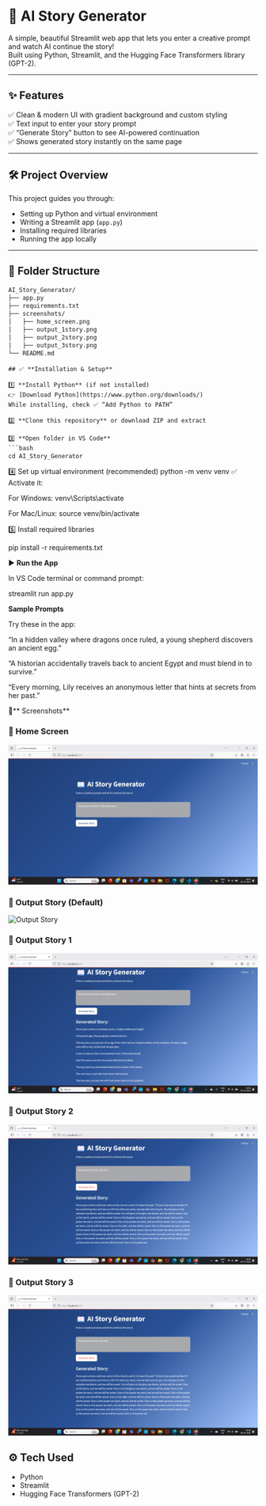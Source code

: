 # 📖 AI Story Generator

A simple, beautiful Streamlit web app that lets you enter a creative prompt and watch AI continue the story!  
Built using Python, Streamlit, and the Hugging Face Transformers library (GPT-2).

---

## ✨ **Features**
✅ Clean & modern UI with gradient background and custom styling  
✅ Text input to enter your story prompt  
✅ “Generate Story” button to see AI-powered continuation  
✅ Shows generated story instantly on the same page

---

## 🛠 Project Overview
This project guides you through:
- Setting up Python and virtual environment
- Writing a Streamlit app (`app.py`)
- Installing required libraries
- Running the app locally

---

## 📂 Folder Structure
```text
AI_Story_Generator/
├── app.py
├── requirements.txt
├── screenshots/
│   ├── home_screen.png
│   ├── output_1story.png
│   ├── output_2story.png
│   ├── output_3story.png
└── README.md

## ✅ **Installation & Setup**

1️⃣ **Install Python** (if not installed)  
👉 [Download Python](https://www.python.org/downloads/)  
While installing, check ✅ “Add Python to PATH”

2️⃣ **Clone this repository** or download ZIP and extract

3️⃣ **Open folder in VS Code**  
```bash
cd AI_Story_Generator
```
4️⃣ Set up virtual environment (recommended)
python -m venv venv
✅ Activate it:

For Windows:
venv\Scripts\activate

For Mac/Linux:
source venv/bin/activate

5️⃣ Install required libraries

pip install -r requirements.txt

▶ **Run the App**

In VS Code terminal or command prompt:

streamlit run app.py

**Sample Prompts**

Try these in the app:

“In a hidden valley where dragons once ruled, a young shepherd discovers an ancient egg.”

“A historian accidentally travels back to ancient Egypt and must blend in to survive.”

“Every morning, Lily receives an anonymous letter that hints at secrets from her past.”


📸** Screenshots**
### 🔹 Home Screen  
![Home Screen](screenshots/home_screen.png)

### 🔹 Output Story (Default)
![Output Story](screenshots/output_story.png)

### 🔹 Output Story 1  
![Output 1](screenshots/output_1story.png)

### 🔹 Output Story 2  
![Output 2](screenshots/output_2story.png)

### 🔹 Output Story 3  
![Output 3](screenshots/output_3story.png)


## ⚙ Tech Used
- Python
- Streamlit
- Hugging Face Transformers (GPT-2)

